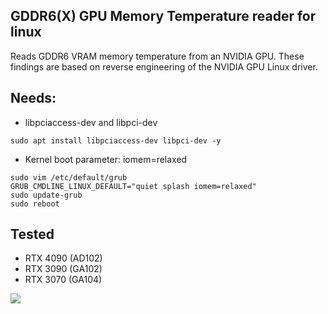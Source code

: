 ## GDDR6(X) GPU Memory Temperature reader for linux

Reads GDDR6 VRAM memory temperature from an NVIDIA GPU. 
These findings are based on reverse engineering of the NVIDIA GPU Linux driver.

## Needs:
- libpciaccess-dev and libpci-dev 
```
sudo apt install libpciaccess-dev libpci-dev -y
```

- Kernel boot parameter: iomem=relaxed
```
sudo vim /etc/default/grub
GRUB_CMDLINE_LINUX_DEFAULT="quiet splash iomem=relaxed"
sudo update-grub
sudo reboot
```

## Tested
- RTX 4090 (AD102)
- RTX 3090 (GA102)
- RTX 3070 (GA104)

![](https://github.com/olealgoritme/gddr6/blob/master/gddr6_use.gif)
